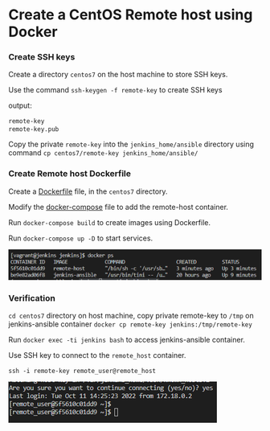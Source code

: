 # Create a CentOS Remote host using Docker

### Create SSH keys

Create a directory `centos7` on the host machine to store SSH keys. 

Use the command `ssh-keygen -f remote-key` to create SSH keys

output:
```
remote-key
remote-key.pub
```

Copy the private `remote-key` into the `jenkins_home/ansible` directory using command `cp centos7/remote-key jenkins_home/ansible/`

### Create Remote host Dockerfile

Create a [Dockerfile](/scripts/remote-host/Dockerfile) file, in the `centos7` directory.

Modify the [docker-compose](/scripts/docker-compose.yml) file to add the remote-host container.

Run `docker-compose build` to create images using Dockerfile.

Run `docker-compose up -D` to start services.



![remote-host](./images/remote%20host%20container.png)


### Verification

`cd centos7` directory on host machine, copy private remote-key to `/tmp` on jenkins-ansible container `docker cp remote-key jenkins:/tmp/remote-key`

Run `docker exec -ti jenkins bash` to access jenkins-ansible container.

Use SSH key to connect to the `remote_host` container. 

```
ssh -i remote-key remote_user@remote_host
```

![remote-access](./images/remote%20host%20access.png)




